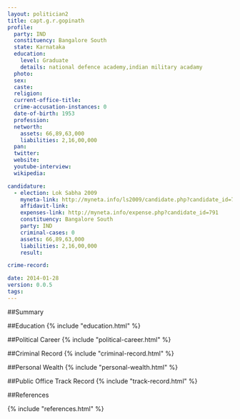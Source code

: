```yaml
---
layout: politician2
title: capt.g.r.gopinath
profile: 
  party: IND
  constituency: Bangalore South
  state: Karnataka
  education: 
    level: Graduate
    details: national defence academy,indian military acadamy
  photo: 
  sex: 
  caste: 
  religion: 
  current-office-title: 
  crime-accusation-instances: 0
  date-of-birth: 1953
  profession: 
  networth: 
    assets: 66,89,63,000
    liabilities: 2,16,00,000
  pan: 
  twitter: 
  website: 
  youtube-interview: 
  wikipedia: 

candidature: 
  - election: Lok Sabha 2009
    myneta-link: http://myneta.info/ls2009/candidate.php?candidate_id=791
    affidavit-link: 
    expenses-link: http://myneta.info/expense.php?candidate_id=791
    constituency: Bangalore South 
    party: IND
    criminal-cases: 0
    assets: 66,89,63,000
    liabilities: 2,16,00,000
    result:  

crime-record: 

date: 2014-01-28
version: 0.0.5
tags: 
---
```

##Summary


##Education
{% include "education.html" %}


##Political Career
{% include "political-career.html" %}


##Criminal Record
{% include "criminal-record.html" %}


##Personal Wealth
{% include "personal-wealth.html" %}


##Public Office Track Record
{% include "track-record.html" %}


##References


{% include "references.html" %}